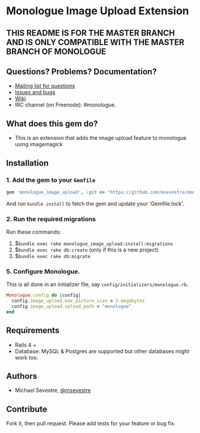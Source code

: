 # Monologue Image Upload Extension

**THIS README IS FOR THE MASTER BRANCH AND IS ONLY COMPATIBLE WITH THE MASTER BRANCH OF MONOLOGUE**
-

## Questions? Problems? Documentation?

- [Mailing list for questions](http://groups.google.com/forum/#!forum/monologue-rb)
- [Issues and bugs](http://github.com/msevestre/monologue_image_upload/issues)
- [Wiki](https://github.com/jipiboily/monologue_image_upload/wiki/_pages)
- IRC channel (on Freenode): #monologue.

## What does this gem do?
- This is an extension that adds the image upload feature to monologue using imagemagick

## Installation
### 1. Add the gem to your `Gemfile`
```ruby
gem 'monologue_image_upload', :git => "https://github.com/msevestre/monologue_image_upload.git"
```
And run `bundle install` to fetch the gem and update your 'Gemfile.lock'.

### 2. Run the required migrations
Run these commands:

1. $`bundle exec rake monologue_image_upload:install:migrations`
2. $`bundle exec rake db:create` (only if this is a new project)
3. $`bundle exec rake db:migrate`

### 5. Configure Monologue.
This is all done in an initializer file, say `config/initializers/monologue.rb`.
```ruby
Monologue.config do |config|
  config.image_upload.max_picture_size = 2.megabytes
  config.image_upload.upload_path = "monologue"
end
```
## Requirements
- Rails 4 +
- Database: MySQL & Postgres are supported but other databases might work too.

## Authors
* Michael Sevestre, [@msevestre](https://github.com/msevestre)

## Contribute
Fork it, then pull request. Please add tests for your feature or bug fix.
